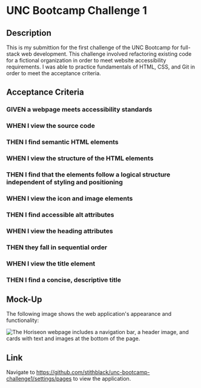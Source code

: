 # UNC Bootcamp Challenge 1

## Description

This is my submittion for the first challenge of the UNC Bootcamp for full-stack web development. This challenge involved refactoring existing 
code for a fictional organization in order to meet website accessibility requirements. I was able to practice fundamentals of HTML, CSS, and Git
in order to meet the acceptance criteria.

## Acceptance Criteria

### GIVEN a webpage meets accessibility standards
### WHEN I view the source code
### THEN I find semantic HTML elements
### WHEN I view the structure of the HTML elements
### THEN I find that the elements follow a logical structure independent of styling and positioning
### WHEN I view the icon and image elements
### THEN I find accessible alt attributes
### WHEN I view the heading attributes
### THEN they fall in sequential order
### WHEN I view the title element
### THEN I find a concise, descriptive title

## Mock-Up

The following image shows the web application's appearance and functionality:

![The Horiseon webpage includes a navigation bar, a header image, and cards with text and images at the bottom of the page.](./Assets/01-html-css-git-homework-demo.png)

## Link

Navigate to https://github.com/stithblack/unc-bootcamp-challenge1/settings/pages to view the application.
